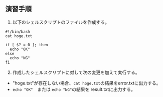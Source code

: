 ## 演習手順

1) 以下のシェルスクリプトのファイルを作成する。  

```
#!/bin/bash
cat hoge.txt

if [ $? = 0 ]; then
  echo "OK"
else
  echo "NG"
fi
```

2) 作成したシェルスクリプトに対して次の変更を加えて実行する。  
  - "hoge.txt"が存在しない場合、`cat hoge.txt`の結果をerror.txtに出力する。
  - `echo "OK"`　または `echo "NG"`の結果を result.txtに出力する。